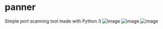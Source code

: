 # panner
Simple port scanning tool made with Python 3
![image](https://user-images.githubusercontent.com/108408219/208233662-db030f99-1d63-4f81-b8e7-a12255ab06e6.png)
![image](https://user-images.githubusercontent.com/108408219/208233689-634f711d-d22a-4d44-8ec7-4405f100a329.png)
![image](https://user-images.githubusercontent.com/108408219/208233719-3fa17a66-651d-4d96-9f49-a0284dbc65ec.png)

